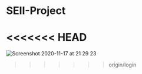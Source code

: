# SEII-Project

<<<<<<< HEAD
=======
![Screenshot 2020-11-17 at 21 29 23](https://user-images.githubusercontent.com/71706083/99444096-0682f180-291c-11eb-9e1c-81ac3ad592f1.png)
>>>>>>> origin/login
